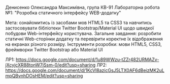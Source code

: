 Денисенко Олександра Максимівна, група КВ-91
Лабораторна робота №1: "Розробка статичного інтерфейсу WEB-додатку"

Мета: ознайомитись із засобами мов HTML5 та CSS3 та навчитись застосовувати бібліотеки Twitter Bootstrap/Material UI щодо швидкої побудови Web-інтерфейсу користувача.
Загальне завдання: розробити статичні Web-сторінки додатку та перевірити коректне їх відображення на екранах різного розміру.
Інструменти розробки: мови HTML5, CSS3, фреймворки Twitter Bootstrap або Material UI

ЛР1: https://docs.google.com/document/d/1u89WWzu-tZZr482URMAZv-jXcyjcXR88tonW7iSsm-0/edit?usp=sharing
ЛР2: https://docs.google.com/document/d/1KcVI8azicGsJ5LTX0AF6dBeizMK2uLmpQBvnhDOsHEM/edit?usp=sharing
